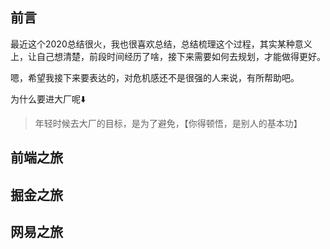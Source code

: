 ## 前言

最近这个2020总结很火，我也很喜欢总结，总结梳理这个过程，其实某种意义上，让自己想清楚，前段时间经历了啥，接下来需要如何去规划，才能做得更好。

嗯，希望我接下来要表达的，对危机感还不是很强的人来说，有所帮助吧。

为什么要进大厂呢⬇️



> 年轻时候去大厂的目标，是为了避免，【你得顿悟，是别人的基本功】





## 前端之旅





## 掘金之旅





## 网易之旅

